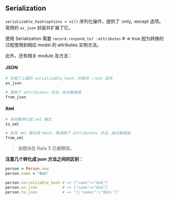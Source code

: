 ## Serialization

`serializable_hash(options = nil)` 序列化操作，提供了 :only, :except 选项。常用的 `as_json` 封装并扩展了它。

使用 Serialization 需要 `record.respond_to? :attributes` # => true 因为转换的过程使用到相应 model 的 attributes 实例方法。

此外，还有相关 module 及方法：

#### JSON

```ruby
# 封装了上面的 serializable_hash，并提供 :root 选项 
as_json

# 调用了 attributes= 方法，给对象赋值
from_json
```

#### ~~Xml~~

```ruby
# 将对象转化成 xml 格式
to_xml

# 先将 xml 格式成 Hash，再调用了 attributes= 方法，给对象赋值
from_xml
```

> 该模块在 Rails 5 已被移除。

**注意几个转化成 json 方法之间的区别：**

```ruby
person = Person.new
person.name = "Bob"

person.serializable_hash # => {"name"=>"Bob"}
person.as_json           # => {"name"=>"Bob"}
person.to_json           # => "{\"name\":\"Bob\"}"
```  
